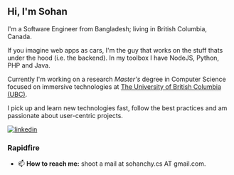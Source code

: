 ## Hi, I'm Sohan
I'm a Software Engineer from Bangladesh; living in British Columbia, Canada. 

If you imagine web apps as cars, I'm the guy that works on the stuff thats under the hood (i.e. the backend). 
In my toolbox I have NodeJS, Python, PHP and Java. 

Currently I'm working on a research *Master's* degree in Computer Science focused on immersive technologies at [The University of British Columbia (UBC)](https://ubc.ca).  

I pick up and learn new technologies fast, follow the best practices and am passionate about user-centric projects.

[ ![linkedin](https://img.shields.io/badge/linkedin-%231E77B5.svg?style=for-the-badge&logo=linkedin&logoColor=white) ](https://www.linkedin.com/in/sohanchy/) 




### Rapidfire
- 📫 **How to reach me:** shoot a mail at sohanchy.cs AT gmail.com.


<!-- ### Github Stats
|![](https://github-readme-stats-git-masterrstaa-rickstaa.vercel.app/api?username=SohanChy&show_icons=true&count_private=true&hide_border=true&utm_source=123b25) -->
